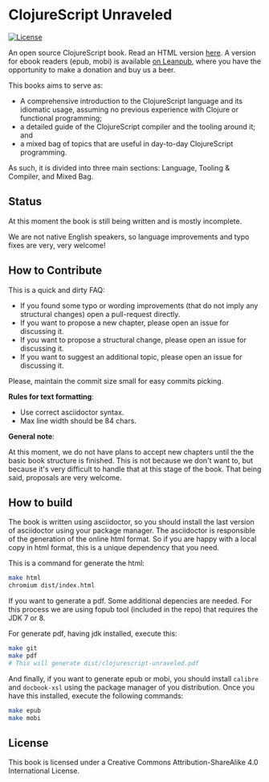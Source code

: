 # ClojureScript Unraveled #

[![](https://licensebuttons.net/l/by-sa/4.0/80x15.png "License")](http://creativecommons.org/licenses/by-sa/4.0/)

An open source ClojureScript book. Read an HTML version [here](http://funcool.github.io/clojurescript-unraveled/).
A version for ebook readers (epub, mobi) is available [on Leanpub](http://leanpub.com/clojurescript-unraveled), where
you have the opportunity to make a donation and buy us a beer.

This books aims to serve as:
- A comprehensive introduction to the ClojureScript language and its idiomatic usage,
  assuming no previous experience with Clojure or functional programming;
- a detailed guide of the ClojureScript compiler and the tooling around it; and
- a mixed bag of topics that are useful in day-to-day ClojureScript programming.

As such, it is divided into three main sections: Language, Tooling & Compiler, and
Mixed Bag.


## Status ##

At this moment the book is still being written and is mostly incomplete.

We are not native English speakers, so language improvements and typo fixes are very, very
welcome!


## How to Contribute ##

This is a quick and dirty FAQ:

- If you found some typo or wording improvements (that do not imply any structural
  changes) open a pull-request directly.
- If you want to propose a new chapter, please open an issue for discussing it.
- If you want to propose a structural change, please open an issue for discussing it.
- If you want to suggest an additional topic, please open an issue for discussing it.

Please, maintain the commit size small for easy commits picking.

**Rules for text formatting**:

- Use correct asciidoctor syntax.
- Max line width should be 84 chars.

**General note**:

At this moment, we do not have plans to accept new chapters until the the basic book
structure is finished. This is not because we don't want to, but because it's very
difficult to handle that at this stage of the book. That being said, proposals are very
welcome.


## How to build ##

The book is written using asciidoctor, so you should install the last version of
asciidoctor using your package manager. The asciidoctor is responsible of the generation
of the online html format. So if you are happy with a local copy in html format, this
is a unique dependency that you need.

This is a command for generate the html:

```bash
make html
chromium dist/index.html
```

If you want to generate a pdf. Some additional depencies are needed. For this process
we are using fopub tool (included in the repo) that requires the JDK 7 or 8.

For generate pdf, having jdk installed, execute this:

```bash
make git
make pdf
# This will generate dist/clojurescript-unraveled.pdf
```

And finally, if you want to generate epub or mobi, you should install `calibre` and
`docbook-xsl` using the package manager of you distribution. Once you have this installed,
execute the following commands:

```bash
make epub
make mobi
```


## License ##

This book is licensed under a Creative Commons Attribution-ShareAlike 4.0 International License.
